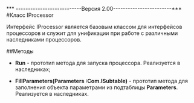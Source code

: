 ﻿---
Keywords: IProcessor
---

***    ---------------------------Версия 2.00------------------------***
#Класс IProcessor

Интерфейс IProcessor является базовым классом для интерфейсов процессоров и служит для унификации при
работе с различными наследниками процессоров.


##Методы

 * **Run** - прототип метода для запуска процессора. Реализуется в наследниках;

 * **FillParameters(Parameters :Com.ISubtable)** - прототип метода для заполнения объекта параметрами из подтаблицы **Parameters**. Реализуется в наследниках.
